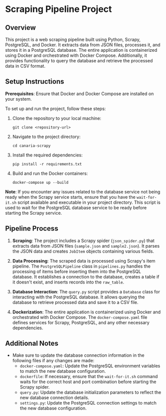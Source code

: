 # Scraping Pipeline Project

## Overview

This project is a web scraping pipeline built using Python, Scrapy, PostgreSQL, and Docker. It extracts data from JSON files, processes it, and stores it in a PostgreSQL database. The entire application is containerized using Docker and orchestrated with Docker Compose. Additionally, it provides functionality to query the database and retrieve the processed data in CSV format.

## Setup Instructions

**Prerequisites**: Ensure that Docker and Docker Compose are installed on your system.

To set up and run the project, follow these steps:

1. Clone the repository to your local machine:

   ```
   git clone <repository-url>
   ```

2. Navigate to the project directory:

   ```
   cd canaria-scrapy
   ```

3. Install the required dependencies:

   ```
   pip install -r requirements.txt
   ```

4. Build and run the Docker containers:

   ```
   docker-compose up --build
   ```

**Note**: If you encounter any issues related to the database service not being ready when the Scrapy service starts, ensure that you have the `wait-for-it.sh` script available and executable in your project directory. This script is used to wait for the PostgreSQL database service to be ready before starting the Scrapy service.

## Pipeline Process

1. **Scraping**: The project includes a Scrapy spider (`json_spider.py`) that extracts data from JSON files (`sample.json` and `sample2.json`). It parses the JSON data and creates `JobItem` objects containing various fields.

2. **Data Processing**: The scraped data is processed using Scrapy's item pipeline. The `PostgreSQLPipeline` class in `pipelines.py` handles the processing of items before inserting them into the PostgreSQL database. It establishes a connection to the database, creates a table if it doesn't exist, and inserts records into the `raw_table`.

3. **Database Interaction**: The `query.py` script provides a `Database` class for interacting with the PostgreSQL database. It allows querying the database to retrieve processed data and save it to a CSV file.

4. **Dockerization**: The entire application is containerized using Docker and orchestrated with Docker Compose. The `docker-compose.yaml` file defines services for Scrapy, PostgreSQL, and any other necessary dependencies.

## Additional Notes

- Make sure to update the database connection information in the following files if any changes are made:
  - `docker-compose.yaml`: Update the PostgreSQL environment variables to match the new database configuration.
  - `dockerfile`: If necessary, ensure that the `wait-for-it.sh` command waits for the correct host and port combination before starting the Scrapy spider.
  - `query.py`: Update the database initialization parameters to reflect the new database connection details.
  - `settings.py`: Update the PostgreSQL connection settings to match the new database configuration.
